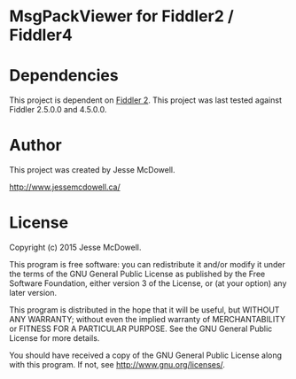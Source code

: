 # MsgPackViewer for Fiddler2 / Fiddler4

# Dependencies

This project is dependent on [Fiddler 2](http://www.telerik.com/fiddler). This project was last tested against Fiddler 2.5.0.0 and 4.5.0.0.


# Author

This project was created by Jesse McDowell.

http://www.jessemcdowell.ca/


# License

Copyright (c) 2015 Jesse McDowell.

This program is free software: you can redistribute it and/or modify
it under the terms of the GNU General Public License as published by
the Free Software Foundation, either version 3 of the License, or
(at your option) any later version.

This program is distributed in the hope that it will be useful,
but WITHOUT ANY WARRANTY; without even the implied warranty of
MERCHANTABILITY or FITNESS FOR A PARTICULAR PURPOSE.  See the
GNU General Public License for more details.

You should have received a copy of the GNU General Public License
along with this program.  If not, see <http://www.gnu.org/licenses/>.

